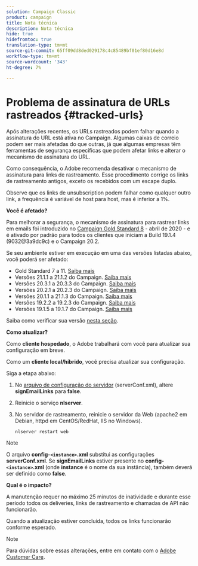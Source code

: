 ```yaml
---
solution: Campaign Classic
product: campaign
title: Nota técnica
description: Nota técnica
hide: true
hidefromtoc: true
translation-type: tm+mt
source-git-commit: 65ff09dd8ded029178c4c85489bf01ef80d16e8d
workflow-type: tm+mt
source-wordcount: '343'
ht-degree: 7%

---
```


# Problema de assinatura de URLs rastreados {#tracked-urls}

Após alterações recentes, os URLs rastreados podem falhar quando a assinatura do URL está ativa no Campaign. Algumas caixas de correio podem ser mais afetadas do que outras, já que algumas empresas têm ferramentas de segurança específicas que podem afetar links e alterar o mecanismo de assinatura do URL.

Como consequência, o Adobe recomenda desativar o mecanismo de assinatura para links de rastreamento. Esse procedimento corrige os links de rastreamento antigos, exceto os recebidos com um escape duplo.

Observe que os links de unsubscription podem falhar como qualquer outro link, a frequência é variável de host para host, mas é inferior a 1%.

**Você é afetado?**

Para melhorar a segurança, o mecanismo de assinatura para rastrear links em emails foi introduzido no [Campaign Gold Standard 8](../rn/using/gold-standard.md#gs8) - abril de 2020 - e é ativado por padrão para todos os clientes que iniciam a Build 19.1.4 (9032@3a9dc9c) e o Campaign 20.2.

Se seu ambiente estiver em execução em uma das versões listadas abaixo, você poderá ser afetado:

* Gold Standard 7 a 11. [Saiba mais](../rn/using/gold-standard.md)
* Versões 21.1.1 a 21.1.2 do Campaign. [Saiba mais](../rn/using/latest-release.md)
* Versões 20.3.1 a 20.3.3 do Campaign. [Saiba mais](../rn/using/release--20-3.md)
* Versões 20.2.1 a 20.2.3 do Campaign. [Saiba mais](../rn/using/release--20-2.md)
* Versões 20.1.1 a 21.1.3 do Campaign. [Saiba mais](../rn/using/release--20-1.md)
* Versões 19.2.2 a 19.2.3 do Campaign. [Saiba mais](../rn/using/release--19-2.md)
* Versões 19.1.5 a 19.1.7 do Campaign. [Saiba mais](../rn/using/release--19-1.md)

Saiba como verificar sua versão [nesta seção](../platform/using/launching-adobe-campaign.md#getting-your-campaign-version).

**Como atualizar?**

Como **cliente hospedado**, o Adobe trabalhará com você para atualizar sua configuração em breve.

Como um **cliente local/híbrido**, você precisa atualizar sua configuração.

Siga a etapa abaixo:

1. No [arquivo de configuração do servidor](../installation/using/the-server-configuration-file.md) (serverConf.xml), altere **signEmailLinks** para **false**.
1. Reinicie o serviço **nlserver**.
1. No servidor de rastreamento, reinicie o servidor da Web (apache2 em Debian, httpd em CentOS/RedHat, IIS no Windows).

   ```
   nlserver restart web
   ```

>[!NOTE]
>
>O arquivo **config-`<instance>`.xml** substitui as configurações **serverConf.xml**. Se **signEmailLinks** estiver presente no **config-`<instance>`.xml** (onde **instance** é o nome da sua instância), também deverá ser definido como **false**.


**Qual é o impacto?**

A manutenção requer no máximo 25 minutos de inatividade e durante esse período todos os deliveries, links de rastreamento e chamadas de API não funcionarão.

Quando a atualização estiver concluída, todos os links funcionarão conforme esperado.

>[!NOTE]
>
>Para dúvidas sobre essas alterações, entre em contato com o [Adobe Customer Care](https://helpx.adobe.com/br/enterprise/admin-guide.html/br/enterprise/using/support-for-experience-cloud.ug.html).

